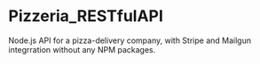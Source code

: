 # Pizzeria_RESTfulAPI
Node.js API for a pizza-delivery company, with Stripe and Mailgun integrration without any NPM packages.

